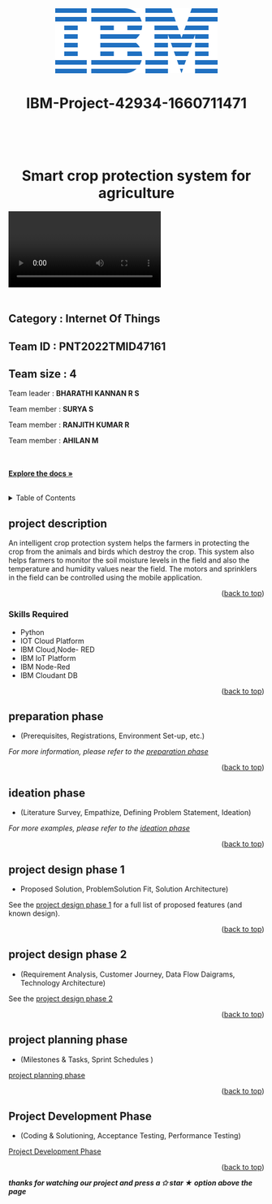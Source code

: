 <!-- Improved compatibility of back to top link: See: https://github.com/IBM-EPBL/IBM-Project-43114-1660713040 -->
<a name="readme-top"></a>
<!--
*** Thanks for checking out the Best-README-Template. If you have a suggestion
*** that would make this better, please fork the repo and create a pull request
*** or simply open an issue with the t  arhhdhgggggvhag "enhancement".
*** Don't forget to give the project a star!
*** Thanks again! Now go create something AMAZING! :D
-->



<!-- PROJECT SHIELDS -->
<!--
*** I'm using markdown "reference style" links for readability.
*** Reference links are enclosed in brackets [ ] instead of parentheses ( ).
*** See the bottom of this document for the declaration of the reference variables
*** for contributors-url, forks-url, etc. This is an optional, concise syntax you may use.
*** https://www.markdownguide.org/basic-syntax/#reference-style-links
-->




<!-- PROJECT LOGO -->
<br />
<br />
<div align="center">
<img src="https://github.com/Arunprasath2002/Smart-Waste-Management-System-For-Metropolitan-Cities/blob/main/IBM_logo.svg.png" alt="Logo" width="320" height="128" style="max-width: 100%;">
  </a>


  <h1 align="center"> IBM-Project-42934-1660711471
</h1>
  
  <br />
<br />
<div align="center">
<img src="">
  </a>
 

  <p align="center">
    <h1>Smart crop protection system for agriculture</h1>
    <div align="left">
    <video src="">

  </video>
    <br />
     <br />
    <div align="left">
   <h2>Category : <strong>Internet Of Things</strong> </h2>
  <h2>Team ID : <strong>PNT2022TMID47161</strong></h2>
  <h2>Team size : <strong>4</strong></h2>
      <p>Team leader : <strong>BHARATHI KANNAN R S</strong></p>
      <p>Team member : <strong>SURYA S</strong></p>
      <p>Team member : <strong>RANJITH KUMAR R </strong></p>
      <p>Team member : <strong>AHILAN M</strong></p>
   <br />
    <br />
    <a href="https://github.com/IBM-EPBL/IBM-Project-42934-1660711471"><strong>Explore the docs »</strong></a>
    <br />
    <br />
   
  </p>
</div>



<!-- TABLE OF CONTENTS -->
<details>
  <summary>Table of Contents</summary>
  <ol>
    <li>
      <a href="#Project Description:">Project Description:t</a>
      <ul>
        <li><a href="#Skills Required:">Skills Required:</a></li>
      </ul>
    </li>
    <li>
      <a href="#preparation phase">preparation phase</a>
      </li>
    <li><a href="#ideation phase">ideation phase</a></li>
    <li><a href="#project design phase 1">project design phase 1</a></li>
    <li><a href="#project design phase 2">project design phase 2</a></li>
    <li><a href="#project planning phase">project planning phase</a></li>
    <li><a href="#project development phase">project development phase</a></li>
   </ol>
</details>



<!-- ABOUT THE PROJECT -->
## project description



An intelligent crop protection system helps the farmers in protecting the crop from the animals and birds which destroy the crop. This system also helps farmers to monitor the soil moisture levels in the field and also the temperature and humidity values near the field. The motors and sprinklers in the field can be controlled using the mobile application.


<p align="right">(<a href="#readme-top">back to top</a>)</p>



### Skills Required

* Python
* IOT Cloud Platform 
* IBM Cloud,Node- RED
* IBM IoT Platform
* IBM Node-Red
* IBM Cloudant DB

<p align="right">(<a href="#readme-top">back to top</a>)</p>



<!-- GETTING STARTED -->
## preparation phase

* (Prerequisites, Registrations,
Environment Set-up, etc.)

_For more information, please refer to the [preparation phase](https://github.com/IBM-EPBL/IBM-Project-43114-1660713040/tree/main/preparation%20phase)_

<p align="right">(<a href="#readme-top">back to top</a>)</p>


<!-- USAGE EXAMPLES -->
## ideation phase

* (Literature
Survey, Empathize, Defining
Problem Statement, Ideation)

_For more examples, please refer to the [ideation phase](https://github.com/IBM-EPBL/IBM-Project-43114-1660713040/tree/main/Ideation%20Phase)_

<p align="right">(<a href="#readme-top">back to top</a>)</p>



<!-- ROADMAP -->
## project design phase 1

* Proposed Solution, ProblemSolution Fit, Solution Architecture)

See the [project design phase 1](https://github.com/IBM-EPBL/IBM-Project-43114-1660713040/tree/main/PROJECT%20DESIGN%20PHASE%201) for a full list of proposed features (and known design).

<p align="right">(<a href="#readme-top">back to top</a>)</p>



<!-- CONTRIBUTING -->
## project design phase 2

* (Requirement Analysis, Customer
Journey, Data Flow Daigrams,
Technology Architecture)

See the [project design phase 2](https://github.com/IBM-EPBL/IBM-Project-43114-1660713040/tree/main/PROJECT%20DESIGN%20PHASE%202)

<p align="right">(<a href="#readme-top">back to top</a>)</p>



<!-- LICENSE -->
## project planning phase

* (Milestones & Tasks, Sprint
Schedules )

 [project planning phase](https://github.com/IBM-EPBL/IBM-Project-43114-1660713040/tree/main/project%20planning%20phase)


<p align="right">(<a href="#readme-top">back to top</a>)</p>






<!-- ACKNOWLEDGMENTS -->
## Project Development Phase

* (Coding & Solutioning, Acceptance
Testing, Performance Testing)

[Project Development Phase](https://github.com/IBM-EPBL/IBM-Project-43114-1660713040/tree/main/project%20development%20phase)


<p align="right">(<a href="#readme-top">back to top</a>)</p>


<em><strong>thanks for watching our project and press a ✩ star ★ option above the page</strong></em>
